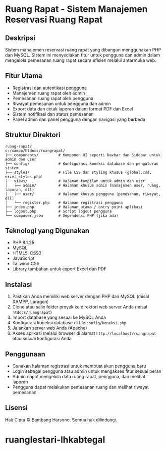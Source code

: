 # Ruang Rapat - Sistem Manajemen Reservasi Ruang Rapat

## Deskripsi

Sistem manajemen reservasi ruang rapat yang dibangun menggunakan PHP dan MySQL. Sistem ini menyediakan fitur untuk pengguna dan admin dalam mengelola pemesanan ruang rapat secara efisien melalui antarmuka web.

## Fitur Utama

- Registrasi dan autentikasi pengguna
- Manajemen ruang rapat oleh admin
- Pemesanan ruang rapat oleh pengguna
- Riwayat pemesanan untuk pengguna dan admin
- Export data dan cetak laporan dalam format PDF dan Excel
- Sistem notifikasi dan status pemesanan
- Panel admin dan panel pengguna dengan navigasi yang berbeda

## Struktur Direktori

```
ruang-rapat/
c:/xampp/htdocs/ruangrapat/
├── components/         # Komponen UI seperti Navbar dan Sidebar untuk admin dan user
├── config/             # Konfigurasi koneksi database dan pengaturan sistem
├── styles/             # File CSS dan styling khusus (global.css, excel_styles.php)
├── views/              # Halaman tampilan untuk admin dan user
│   ├── admin/          # Halaman khusus admin (manajemen user, ruang, laporan, dll)
│   ├── user/           # Halaman khusus pengguna (pemesanan, riwayat, dll)
│   └── register.php    # Halaman registrasi pengguna
├── index.php           # Halaman utama / entry point aplikasi
├── logout.php          # Script logout pengguna
└── composer.json       # Dependensi PHP (jika ada)
```

## Teknologi yang Digunakan

- PHP 8.1.25
- MySQL
- HTML5, CSS3
- JavaScript
- Tailwind CSS
- Library tambahan untuk export Excel dan PDF

## Instalasi

1. Pastikan Anda memiliki web server dengan PHP dan MySQL (misal XAMPP, Laragon)
2. Clone atau salin folder proyek ke direktori web server Anda (misal `htdocs/ruangrapat`)
3. Import database yang sesuai ke MySQL Anda
4. Konfigurasi koneksi database di file `config/koneksi.php`
5. Jalankan server web Anda (Apache)
6. Akses aplikasi melalui browser di alamat `http://localhost/ruangrapat` atau sesuai konfigurasi Anda

## Penggunaan

- Gunakan halaman registrasi untuk membuat akun pengguna baru
- Login sebagai pengguna atau admin untuk mengakses fitur sesuai peran
- Admin dapat mengelola data ruang rapat, pengguna, dan melihat laporan
- Pengguna dapat melakukan pemesanan ruang dan melihat riwayat pemesanan

## Lisensi

Hak Cipta © Bambang Harsono. Semua hak dilindungi.

# ruanglestari-lhkabtegal
